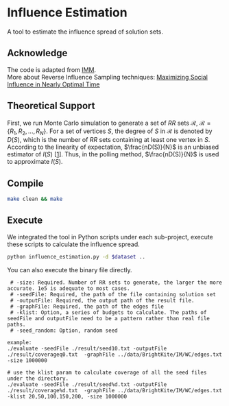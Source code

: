 # Influence Estimation

A tool to estimate the influence spread of solution sets.

## Acknowledge

The code is adapted from [IMM](https://sourceforge.net/projects/im-imm/).  
More about Reverse Influence Sampling
techniques:  [Maximizing Social Influence in Nearly Optimal Time](https://doi.org/10.1137/1.9781611973402.70)

## Theoretical Support

First, we run Monte Carlo simulation to generate a set of $RR$ sets $\mathcal{R}$, $\mathcal{R} = \{R_1,R_2,...,R_N\}$.
For a set of vertices $S$, the degree of $S$ in $\mathcal{R}$ is denoted by $D(S)$, which is the number of $RR$ sets
containing at least one vertex in $S$. According to the linearity of expectation, $\frac{nD(S)}{N}$ is an unbiased
estimator of $I(S)$ [[1](https://doi.org/10.1137/1.9781611973402.70)]. Thus, in the polling method, $\frac{nD(S)}{N}$ is used to
approximate $I(S)$. 

## Compile

```sh
make clean && make
```

## Execute

We integrated the tool in Python scripts under each sub-project, execute these scripts to calculate the influence
spread.

```sh
python influence_estimation.py -d $dataset ..
```

You can also execute the binary file directly.

```shell
 # -size: Required. Number of RR sets to generate, the larger the more accurate. 1e5 is adequate to most cases.
 # -seedFile: Required, the path of the file containing solution set 
 # -outputFile: Required, the output path of the result file.
 # -graphFile: Required, the path of the edges file
 # -klist: Option, a series of budgets to calculate. The paths of seedFile and outputFile need to be a pattern rather than real file paths.
 # -seed_random: Option, random seed
 
example:
./evaluate -seedFile ./result/seed10.txt -outputFile ./result/coverageq0.txt  -graphFile ../data/BrightKite/IM/WC/edges.txt -size 1000000

# use the klist param to calculate coverage of all the seed files under the directory.
./evaluate -seedFile ./result/seed%d.txt -outputFile ./result/coverage%d.txt  -graphFile ../data/BrightKite/IM/WC/edges.txt -klist 20,50,100,150,200, -size 1000000  
```

